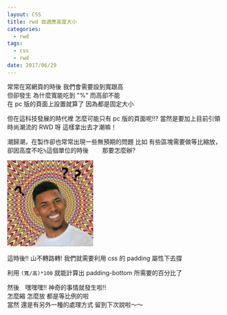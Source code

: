 ```yaml
---
layout: CSS
title: rwd 自適應高度大小
categories:
  - rwd
tags:
  - css
  - rwd
date: 2017/06/29
---
```


常常在寫網頁的時後 我們會需要設到寬跟高  
但卻發生 為什麼寬能吃到 "%" 而高卻不能  
在 pc 版的頁面上設置就算了 因為都是固定大小

但在這科技發展的時代裡 怎麼可能只有 pc 版的頁面呢!!?
當然是要加上目前引領時尚潮流的 RWD 呀
這樣拿出去才潮嘛！

潮歸潮，在製作卻也常常出現一些無預期的問題
比如 有些區塊需要做等比縮放，卻因高度不吃`%`這個單位的時後　　
那要怎麼辦?

<img src="assets/images/wtf.jpg" alt="黑人問號.JPG" width=200 />

這時後!! 山不轉路轉!
我們就需要利用 css 的 padding 屬性下去撐

利用 `(寬/高)*100` 就能計算出 padding-bottom 所需要的百分比了

然後　嘿嘿嘿!! 神奇的事情就發生啦!!  
怎麼縮 怎麼放 都是等比例的啦  
當然 還是有另外一種的處理方式 留到下次說啦～～
